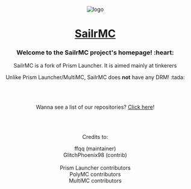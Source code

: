 <p align=center><img src="https://sailrmc.github.io/assets/sailrmc.svg" alt="logo"></p>
<h1 align=center><a href="https://sailrmc.github.io">SailrMC</a></h1>

<h3 align=center>Welcome to the SailrMC project's homepage! :heart:</h3>
<p align=center>SailrMC is a fork of Prism Launcher. It is aimed mainly at tinkerers</p>
<p align=center>Unlike Prism Launcher/MultiMC, SailrMC does <b>not</b> have any DRM! :tada:</p>
<br>


<br />
<p align=center>Wanna see a list of our repositories? <a href="https://github.com/orgs/SailrMC/repositories">Click here</a>!</p>
<br>
<br />
<p align=center>Credits to:</p>
<p align=center>ffqq (maintainer)
<br>GlitchPhoenix98 (contrib)
<br>
<br>Prism Launcher contributors
<br>PolyMC contributors
<br>MultiMC contributors</p>
